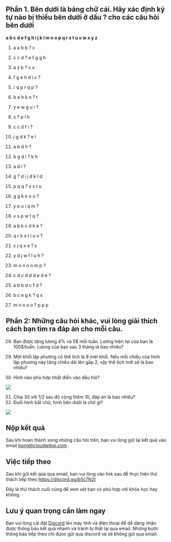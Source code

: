  
## Phần 1. Bên dưới là bảng chữ cái. Hãy xác định ký tự nào bị thiếu bên dưới ở dấu ? cho các câu hỏi bên dưới

**a b c d e f g h i j k l m n o p q r s t u v w x y z**
 
1. a     a     b     b     ?     c

2.  c     c     d     ?     e     f     g     g     h

3. a     z     b     ?     c     x

4.   f     g     e     h     d     i     c     ?

5.  r     q     p     r     q     p     ?

6.   b     e     h     k     n     ?     t

7. y     e     w     g     u     i     ?

8.  x     ?     p     l     h

9.  c     c     d     f     i     ?

10.   j     g     d     k     ?     e     l

11.  a     b     d     h     ?

12.   b     g     d     i     ?     k     h

13.  a     d     i     ?

14.   g     ?     d     i     j     d     k     l     d

15.   p     q     q     ?     s     s     t     u

16.  g     g     k     k     o     o     ?

17.   y     e     u     i     q     m     ?

18.  v     s     p     w     t     q     ?

19.  a     b     k     c     d     k     e     ?

20. q     r     k     s     t     i     u     v      ?

21.   c     j     q     x     e     ?     s

22.   y     d     j     w     f     l     u     h     ?

23.   m     o     n     n     o     m     p     ?

24.   c     d     c     d     d     d     e      d      e     ? 

25.   a     b     b     d     c     f     d     ?

26.   b     c     e     g     k     ?     q     s

27.   m     n     n     o     o     ?     p     p     p



## Phần 2: Những câu hỏi khác, vui lòng giải thích cách bạn tìm ra đáp án cho mỗi câu. 

28. Bạn được tăng lưong 4% và 5$ mỗi tuần. Lương hiện tại của bạn là 100$/tuần. Lưong của bạn sau 3 tháng là bao nhiêu? 

29. Một khối lập phương có thể tích là 8 mét khối. Nếu mỗi chiều của hình lập phuơng này tăng chiều dài lên gấp 2,  vậy thể tích mới sẽ là bao nhiêu?

30. Hình nào phù hợp nhất điền vào dấu hỏi?

![](https://i.imgur.com/tcrJNBB.png)

31. Chia 30 với 1/2 sau đó cộng thêm 10, đáp án là bao nhiêu?
32. Đuổi hình bắt chữ, hình bên dưới là chữ gì?

![](https://i.imgur.com/yrGPjrw.png)


## Nộp kết quả

Sau khi hoàn thành xong những câu hỏi trên, bạn vui lòng gửi lại kết quả vào email hong@cloudjetkpi.com . 

## Việc tiếp theo

Sau khi gửi kết qủa qua email, bạn vui lòng vào link sau để thực hiện thử thách tiếp theo https://discord.gg/b5c7N2t 

Đây là thử thách cuối cùng để xem xét bạn có phù hợp với khóa học hay không. 

## Lưu ý quan trọng cần làm ngay

Bạn vui lòng cài đặt [Discord](https://discord.gg/b5c7N2t ) lên máy tính và điện thoại để dễ dàng nhận được thông báo kết quả nhanh và tránh bị thất lại qua email. Những bước thông báo tiếp theo chỉ̉ đựoc gửi qua discord và sẽ không gửi qua email. 
